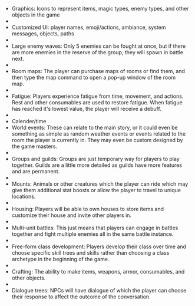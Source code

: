 - Graphics: Icons to represent items, magic types, enemy types, and other objects in the game
- 
- Customized UI: player names, emoji/actions, ambiance, system messages, objects, paths
- 
- Large enemy waves: Only 5 enemies can be fought at once, but if there are more enemies in the reserve of the group, they will spawn in battle next.
- 
- Room maps: The player can purchase maps of rooms or find them, and then type the map command to open a pop-up window of the room map.
- 
- Fatigue: Players experience fatigue from time, movement, and actions. Rest and other consumables are used to restore fatigue. When fatigue has reached it's lowest value, the player will receive a debuff.
- 
- Calender/time
- World events: These can relate to the main story, or it could even be something as simple as random weather events or events related to the room the player is currently in. They may even be custom designed by the game masters.
- 
- Groups and guilds: Groups are just temporary way for players to play together. Guilds are a little more detailed as guilds have more features and are permanent.
- 
- Mounts: Animals or other creatures which the player can ride which may give them additional stat boosts or allow the player to travel to unique locations.
- 
- Housing: Players will be able to own houses to store items and customize their house and invite other players in.
- 
- Multi-unit battles: This just means that players can engage in battles together and fight multiple enemies all in the same battle instance.
- 
- Free-form class development: Players develop their class over time and choose specific skill trees and skills rather than choosing a class archetype in the beginning of the game.
- 
- Crafting: The ability to make items, weapons, armor, consumables, and other objects.
- 
- Dialogue trees: NPCs will have dialogue of which the player can choose their response to affect the outcome of the conversation.


